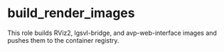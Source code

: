 # build_render_images

This role builds RViz2, lgsvl-bridge, and avp-web-interface images
and pushes them to the container registry.
